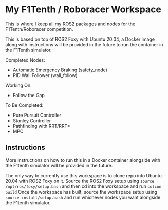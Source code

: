 # My F1Tenth / Roboracer Workspace

This is where I keep all my ROS2 packages and nodes for the F1Tenth/Roboracer competition.

This is based on top of ROS2 Foxy with Ubuntu 20.04, a Docker image along with instructions will be provided in the future to run the container in the F1Tenth simulator. 

Completed Nodes:
- Automatic Emergency Braking (safety_node)
- PID Wall Follower (wall_follow)

Working On:
- Follow the Gap

To Be Completed:
- Pure Pursuit Controller
- Stanley Controller
- Pathfinding with RRT/RRT*
- MPC

## Instructions

More instructions on how to run this in a Docker container alongside with the F1tenth simulator will be provided in the future. 

The only way to currently use this workspace is to clone repo into Ubuntu 20.04 with ROS2 Foxy on it. Source the ROS2 Foxy setup using ```source /opt/ros/foxy/setup.bash``` and then cd into the workspace and run ```colcon build``` Once the workspace has built, source the workspace setup using ```source install/setup.bash``` and run whichever nodes you want alongside the F1tenth simulator.



